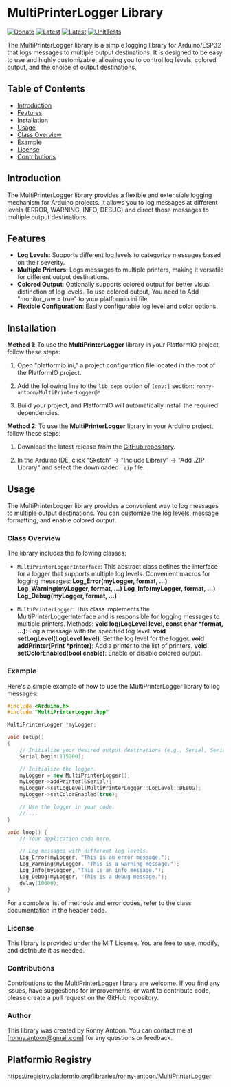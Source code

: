 # MultiPrinterLogger Library

[![Donate](https://img.shields.io/badge/Donate-PayPal-green.svg)](https://www.paypal.com/donate/?hosted_button_id=BACPRJTAU4G4E)
[![Latest](https://img.shields.io/github/v/tag/ronny-antoon/MultiPrinterLogger?color=red&label=last+release)](https://github.com/ronny-antoon/MultiPrinterLogger/releases)
[![Latest](https://badges.registry.platformio.org/packages/ronny-antoon/library/MultiPrinterLogger.svg)](https://registry.platformio.org/libraries/ronny-antoon/MultiPrinterLogger)
[![UnitTests](https://github.com/ronny-antoon/MultiPrinterLogger/actions/workflows/build-and-test-embeded.yaml/badge.svg)](https://github.com/ronny-antoon/MultiPrinterLogger/actions/workflows/build-and-test-embeded.yaml)

The MultiPrinterLogger library is a simple logging library for Arduino/ESP32 that logs messages to multiple output destinations. It is designed to be easy to use and highly customizable, allowing you to control log levels, colored output, and the choice of output destinations.

## Table of Contents
- [Introduction](#introduction)
- [Features](#features)
- [Installation](#installation)
- [Usage](#usage)
- [Class Overview](#class-overview)
- [Example](#example)
- [License](#license)
- [Contributions](#contributions)

## Introduction

The MultiPrinterLogger library provides a flexible and extensible logging mechanism for Arduino projects. It allows you to log messages at different levels (ERROR, WARNING, INFO, DEBUG) and direct those messages to multiple output destinations.

## Features
- **Log Levels**: Supports different log levels to categorize messages based on their severity.
- **Multiple Printers**: Logs messages to multiple printers, making it versatile for different output destinations.
- **Colored Output**: Optionally supports colored output for better visual distinction of log levels. To use colored output, You need to Add "monitor_raw = true" to your platformio.ini file.
- **Flexible Configuration**: Easily configurable log level and color options.

## Installation

**Method 1**:
To use the **MultiPrinterLogger** library in your PlatformIO project, follow these steps:

1. Open "platformio.ini," a project configuration file located in the root of the PlatformIO project.

2. Add the following line to the `lib_deps` option of `[env:]` section:
   `ronny-antoon/MultiPrinterLogger@*`

3. Build your project, and PlatformIO will automatically install the required dependencies.

**Method 2**:
To use the **MultiPrinterLogger** library in your Arduino project, follow these steps:

1. Download the latest release from the [GitHub repository](https://github.com/ronny-antoon/MultiPrinterLogger).

2. In the Arduino IDE, click "Sketch" -> "Include Library" -> "Add .ZIP Library" and select the downloaded `.zip` file.

## Usage

The MultiPrinterLogger library provides a convenient way to log messages to multiple output destinations. You can customize the log levels, message formatting, and enable colored output.

### Class Overview

The library includes the following classes:
- `MultiPrinterLoggerInterface`: This abstract class defines the interface for a logger that supports multiple log levels.
Convenient macros for logging messages:
**Log_Error(myLogger, format, ...)**
**Log_Warning(myLogger, format, ...)**
**Log_Info(myLogger, format, ...)**
**Log_Debug(myLogger, format, ...)**

- `MultiPrinterLogger`: This class implements the MultiPrinterLoggerInterface and is responsible for logging messages to multiple printers.
Methods:
**void log(LogLevel level, const char *format, ...)**: Log a message with the specified log level.
**void setLogLevel(LogLevel level)**: Set the log level for the logger.
**void addPrinter(Print *printer)**: Add a printer to the list of printers.
**void setColorEnabled(bool enable)**: Enable or disable colored output.

### Example

Here's a simple example of how to use the MultiPrinterLogger library to log messages:

```cpp
#include <Arduino.h>
#include "MultiPrinterLogger.hpp"

MultiPrinterLogger *myLogger;

void setup()
{
    // Initialize your desired output destinations (e.g., Serial, Serial1, etc.).
    Serial.begin(115200);

    // Initialize the logger.
    myLogger = new MultiPrinterLogger();
    myLogger->addPrinter(&Serial);
    myLogger->setLogLevel(MultiPrinterLogger::LogLevel::DEBUG);
    myLogger->setColorEnabled(true);

    // Use the logger in your code.
    // ...
}

void loop() {
    // Your application code here.

    // Log messages with different log levels.
    Log_Error(myLogger, "This is an error message.");
    Log_Warning(myLogger, "This is a warning message.");
    Log_Info(myLogger, "This is an info message.");
    Log_Debug(myLogger, "This is a debug message.");
    delay(10000);
}
```

For a complete list of methods and error codes, refer to the class documentation in the header code.

### License

This library is provided under the MIT License. You are free to use, modify, and distribute it as needed.

### Contributions

Contributions to the MultiPrinterLogger library are welcome. If you find any issues, have suggestions for improvements, or want to contribute code, please create a pull request on the GitHub repository.

### Author

This library was created by Ronny Antoon. You can contact me at [ronny.antoon@gmail.com] for any questions or feedback.

## Platformio Registry

https://registry.platformio.org/libraries/ronny-antoon/MultiPrinterLogger